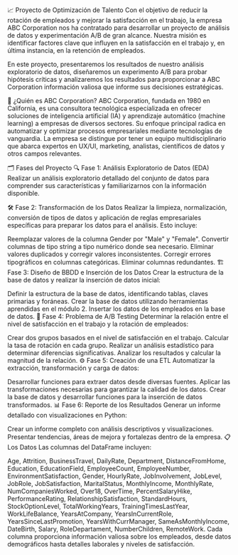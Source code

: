 📈 Proyecto de Optimización de Talento
Con el objetivo de reducir la rotación de empleados y mejorar la satisfacción en el trabajo, la empresa ABC Corporation nos ha contratado para desarrollar un proyecto de análisis de datos y experimentación A/B de gran alcance. Nuestra misión es identificar factores clave que influyen en la satisfacción en el trabajo y, en última instancia, en la retención de empleados.

En este proyecto, presentaremos los resultados de nuestro análisis exploratorio de datos, diseñaremos un experimento A/B para probar hipótesis críticas y analizaremos los resultados para proporcionar a ABC Corporation información valiosa que informe sus decisiones estratégicas.

🏢 ¿Quién es ABC Corporation?
ABC Corporation, fundada en 1980 en California, es una consultora tecnológica especializada en ofrecer soluciones de inteligencia artificial (IA) y aprendizaje automático (machine learning) a empresas de diversos sectores. Su enfoque principal radica en automatizar y optimizar procesos empresariales mediante tecnologías de vanguardia. La empresa se distingue por tener un equipo multidisciplinario que abarca expertos en UX/UI, marketing, analistas, científicos de datos y otros campos relevantes.

🗂️ Fases del Proyecto
🔍 Fase 1: Análisis Exploratorio de Datos (EDA)
Realizar un análisis exploratorio detallado del conjunto de datos para comprender sus características y familiarizarnos con la información disponible.

🛠️ Fase 2: Transformación de los Datos
Realizar la limpieza, normalización, conversión de tipos de datos y aplicación de reglas empresariales específicas para preparar los datos para el análisis. Esto incluye:

Reemplazar valores de la columna Gender por "Male" y "Female".
Convertir columnas de tipo string a tipo numérico donde sea necesario.
Eliminar valores duplicados y corregir valores inconsistentes.
Corregir errores tipográficos en columnas categóricas.
Eliminar columnas redundantes.
🏗️ Fase 3: Diseño de BBDD e Inserción de los Datos
Crear la estructura de la base de datos y realizar la inserción de datos inicial:

Definir la estructura de la base de datos, identificando tablas, claves primarias y foráneas.
Crear la base de datos utilizando herramientas aprendidas en el módulo 2.
Insertar los datos de los empleados en la base de datos.
🧪 Fase 4: Problema de A/B Testing
Determinar la relación entre el nivel de satisfacción en el trabajo y la rotación de empleados:

Crear dos grupos basados en el nivel de satisfacción en el trabajo.
Calcular la tasa de rotación en cada grupo.
Realizar un análisis estadístico para determinar diferencias significativas.
Analizar los resultados y calcular la magnitud de la relación.
⚙️ Fase 5: Creación de una ETL
Automatizar la extracción, transformación y carga de datos:

Desarrollar funciones para extraer datos desde diversas fuentes.
Aplicar las transformaciones necesarias para garantizar la calidad de los datos.
Crear la base de datos y desarrollar funciones para la inserción de datos transformados.
📊 Fase 6: Reporte de los Resultados
Generar un informe detallado con visualizaciones en Python:

Crear un informe completo con análisis descriptivos y visualizaciones.
Presentar tendencias, áreas de mejora y fortalezas dentro de la empresa.
📋 Los Datos
Las columnas del DataFrame incluyen:

Age, Attrition, BusinessTravel, DailyRate, Department, DistanceFromHome, Education, EducationField, EmployeeCount, EmployeeNumber, EnvironmentSatisfaction, Gender, HourlyRate, JobInvolvement, JobLevel, JobRole, JobSatisfaction, MaritalStatus, MonthlyIncome, MonthlyRate, NumCompaniesWorked, Over18, OverTime, PercentSalaryHike, PerformanceRating, RelationshipSatisfaction, StandardHours, StockOptionLevel, TotalWorkingYears, TrainingTimesLastYear, WorkLifeBalance, YearsAtCompany, YearsInCurrentRole, YearsSinceLastPromotion, YearsWithCurrManager, SameAsMonthlyIncome, DateBirth, Salary, RoleDepartament, NumberChildren, RemoteWork.
Cada columna proporciona información valiosa sobre los empleados, desde datos demográficos hasta detalles laborales y niveles de satisfacción.
